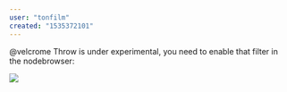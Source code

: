 ```yaml
---
user: "tonfilm"
created: "1535372101"
---
```


@velcrome Throw is under experimental, you need to enable that filter in the nodebrowser:

![](buttons_0.PNG) 


